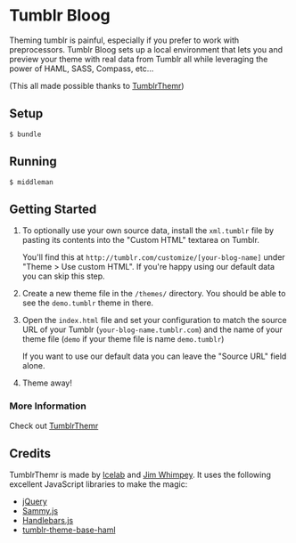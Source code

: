 # Tumblr Bloog

Theming tumblr is painful, especially if you prefer to work with preprocessors.
Tumblr Bloog sets up a local environment that lets you and preview your theme
with real data from Tumblr all while leveraging the power of HAML, SASS,
Compass, etc...

(This all made possible thanks to [TumblrThemr](http://tumblrthemr.icelab.com.au/))

## Setup

```
$ bundle
```

## Running
```
$ middleman
```

## Getting Started

1. To optionally use your own source data, install the `xml.tumblr` file by pasting its contents into the "Custom HTML" textarea on Tumblr.

   You'll find this at `http://tumblr.com/customize/[your-blog-name]` under "Theme > Use custom HTML". If you're happy using our default data you can skip this step.

2. Create a new theme file in the `/themes/` directory. You should be able to see the `demo.tumblr` theme in there.

3. Open the `index.html` file and set your configuration to match the source URL of your Tumblr (`your-blog-name.tumblr.com`) and the name of your theme file (`demo` if your theme file is name `demo.tumblr`)

   If you want to use our default data you can leave the "Source URL" field alone.

4. Theme away!


### More Information

Check out [TumblrThemr](http://tumblrthemr.icelab.com.au/)



## Credits

TumblrThemr is made by [Icelab](http://icelab.com.au/) and [Jim Whimpey](http://jimwhimpey.com/). It uses the following excellent JavaScript libraries to make the magic:

* [jQuery](http://jquery.com/)
* [Sammy.js](http://sammyjs.org/)
* [Handlebars.js](https://github.com/wycats/handlebars.js)
* [tumblr-theme-base-haml](https://github.com/jenmyers/tumblr-theme-base-haml)
